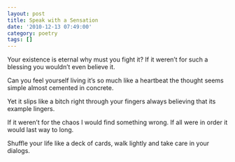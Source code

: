 ```yaml
---
layout: post
title: Speak with a Sensation
date: '2010-12-13 07:49:00'
category: poetry
tags: []
---
```


Your existence is eternal
why must you fight it?
If it weren’t for such a blessing
you wouldn’t even believe it.

Can you feel yourself living
it’s so much like a heartbeat
the thought seems simple
almost cemented in concrete.

Yet it slips like a bitch
right through your fingers
always believing
that its example lingers.

If it weren’t for the chaos
I would find something wrong.
If all were in order
it would last way to long.

Shuffle your life
like a deck of cards,
walk lightly and
take care in your dialogs.
